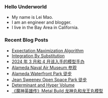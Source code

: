 ### Hello Underworld

- My name is Lei Mao.
- I am an engineer and blogger.
- I live in the Bay Area in California.


### Recent Blog Posts

<!-- BLOG-POST-LIST:START -->
- [Expectation Maximization Algorithm](https://leimao.github.io/blog/Expectation-Maximization-Algorithm/)
- [Integration By Substitution](https://leimao.github.io/blog/Integration-By-Substitution/)
- [2024 年 3 月和 4 月该入手的模型手办](https://leimao.github.io/essay/2024%E5%B9%B43%E6%9C%88%E5%92%8C4%E6%9C%88%E8%AF%A5%E5%85%A5%E6%89%8B%E7%9A%84%E6%A8%A1%E5%9E%8B%E6%89%8B%E5%8A%9E/)
- [Alameda Naval Air Museum 参观](https://leimao.github.io/life/Alameda-Naval-Air-Museum/)
- [Alameda Waterfront Park 徒步](https://leimao.github.io/life/Alameda-Waterfront-Park/)
- [Jean Sweeney Open Space Park 徒步](https://leimao.github.io/life/Jean-Sweeney-Open-Space-Park/)
- [Determinant and Hyper Volume](https://leimao.github.io/blog/Determinant-Hyper-Volume/)
- [《魔神英雄传》Metal Build 龙神丸和龙王丸模型](https://leimao.github.io/essay/%E9%AD%94%E7%A5%9E%E8%8B%B1%E9%9B%84%E4%BC%A0%E9%BE%99%E7%A5%9E%E4%B8%B8%E9%BE%99%E7%8E%8B%E4%B8%B8%E6%A8%A1%E5%9E%8B/)
<!-- BLOG-POST-LIST:END -->
